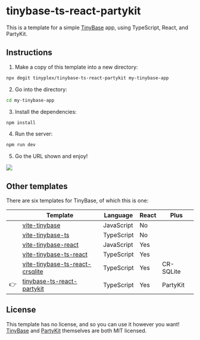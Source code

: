 # tinybase-ts-react-partykit

This is a template for a simple [TinyBase](https://tinybase.org/) app, using
TypeScript, React, and PartyKit.

## Instructions

1. Make a copy of this template into a new directory:

```sh
npx degit tinyplex/tinybase-ts-react-partykit my-tinybase-app
```

2. Go into the directory:

```sh
cd my-tinybase-app
```

3. Install the dependencies:

```sh
npm install
```

4. Run the server:

```sh
npm run dev
```

5. Go the URL shown and enjoy!

![](https://tinybase.org/vite-tinybase-2.png)

## Other templates

There are six templates for TinyBase, of which this is one:

|     | Template                                                                                       | Language   | React | Plus      |
| --- | ---------------------------------------------------------------------------------------------- | ---------- | ----- | --------- |
|     | [vite-tinybase](https://github.com/tinyplex/vite-tinybase)                                     | JavaScript | No    |           |
|     | [vite-tinybase-ts](https://github.com/tinyplex/vite-tinybase-ts)                               | TypeScript | No    |           |
|     | [vite-tinybase-react](https://github.com/tinyplex/vite-tinybase-react)                         | JavaScript | Yes   |           |
|     | [vite-tinybase-ts-react](https://github.com/tinyplex/vite-tinybase-ts-react)                   | TypeScript | Yes   |           |
|     | [vite-tinybase-ts-react-crsqlite](https://github.com/tinyplex/vite-tinybase-ts-react-crsqlite) | TypeScript | Yes   | CR-SQLite |
| 👉  | [tinybase-ts-react-partykit](https://github.com/tinyplex/tinybase-ts-react-partykit)           | TypeScript | Yes   | PartyKit  |

## License

This template has no license, and so you can use it however you want!
[TinyBase](https://github.com/tinyplex/tinybase/blob/main/LICENSE) and
[PartyKit](https://github.com/partykit/partykit/blob/main/LICENSE) themselves
are both MIT licensed.
